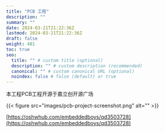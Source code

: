 ```yaml
---
title: "PCB 工程"
description: ""
summary: ""
date: 2024-03-21T21:22:36Z
lastmod: 2024-03-21T21:22:36Z
draft: false
weight: 401
toc: true
seo:
  title: "" # custom title (optional)
  description: "" # custom description (recommended)
  canonical: "" # custom canonical URL (optional)
  noindex: false # false (default) or true
---
```


本工程PCB工程开源于嘉立创开源广场

{{< figure src="images/pcb-project-screenshot.png" alt="" >}}

[https://oshwhub.com/embeddedboys/qd3503728](https://oshwhub.com/embeddedboys/qd3503728)